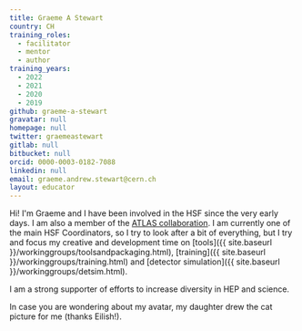 ```yaml
---
title: Graeme A Stewart
country: CH
training_roles:
  - facilitator
  - mentor
  - author
training_years:
  - 2022
  - 2021
  - 2020
  - 2019
github: graeme-a-stewart
gravatar: null
homepage: null
twitter: graemeastewart
gitlab: null
bitbucket: null
orcid: 0000-0003-0182-7088
linkedin: null
email: graeme.andrew.stewart@cern.ch
layout: educator
---
```


Hi! I'm Graeme and I have been involved in the HSF since the very early days. I
am also a member of the [ATLAS collaboration](https://atlas.cern/). I am
currently one of the main HSF Coordinators, so I try to look after a bit of
everything, but I try and focus my creative and development time on
[tools]({{ site.baseurl }}/workinggroups/toolsandpackaging.html),
[training]({{ site.baseurl }}/workinggroups/training.html) and [detector
simulation]({{ site.baseurl }}/workinggroups/detsim.html).

I am a strong supporter of efforts to increase diversity in HEP and science.

In case you are wondering about my avatar, my daughter drew the cat picture for
me (thanks Eilish!).

